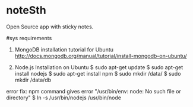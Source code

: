 # noteSth
Open Source app with sticky notes.


#sys requirements
1. MongoDB
installation tutorial for Ubuntu
http://docs.mongodb.org/manual/tutorial/install-mongodb-on-ubuntu/

2. Node.js
Installation on Ubuntu
$ sudo apt-get update
$ sudo apt-get install nodejs
$ sudo apt-get install npm
$ sudo mkdir /data/
$ sudo mkdir /data/db

error fix:
npm command gives error "/usr/bin/env: node: No such file or directory"
$ ln -s /usr/bin/nodejs /usr/bin/node